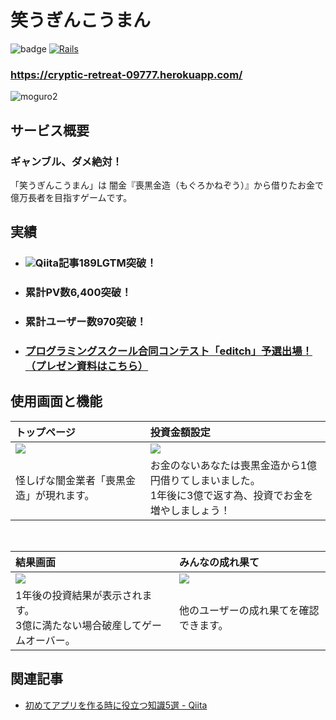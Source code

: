 # 笑うぎんこうまん

![badge](https://img.shields.io/badge/thank%20you-for%20visiting-brightgreen)
[![Rails](https://img.shields.io/badge/Rails-v6.1.0-%23a72332)](https://rubygems.org/gems/rails/versions/6.1.0)
### **https://cryptic-retreat-09777.herokuapp.com/**
![moguro2](https://user-images.githubusercontent.com/73891532/111022341-90981e00-8415-11eb-8ed2-abfd1d915c29.png)

## サービス概要

### **ギャンブル、ダメ絶対！**

「笑うぎんこうまん」は
闇金『喪黒金造（もぐろかねぞう）』から借りたお金で
億万長者を目指すゲームです。

## 実績

- ### <img src="https://img.shields.io/badge/-Qiita-55C500.svg?logo=&style=flat-square">Qiita記事189LGTM突破！
- ### 累計PV数6,400突破！
- ### 累計ユーザー数970突破！
- ### [プログラミングスクール合同コンテスト「editch」予選出場！（プレゼン資料はこちら）](https://www.slideshare.net/secret/kc6LiiZKxTndfN)

## 使用画面と機能

| トップページ                                                         | 投資金額設定                                                                                               |
| :------------------------------------------------------------------- | :----------------------------------------------------------------------------------------------------- |
| <img src="https://gyazo.com/e86f52b3cd6c3151568d8e1ed8c1e809.png"> | <img src="https://gyazo.com/a336ddbb92788c806f5bf63261919222.png">                                   |
| 怪しげな闇金業者「喪黒金造」が現れます。              | お金のないあなたは喪黒金造から1億円借りてしまいました。<br>1年後に3億で返す為、投資でお金を増やしましょう！ |

<br>

| 結果画面                                                    | みんなの成れ果て                                                                                           |
| :------------------------------------------------------------------------------------------------------------------------- | :-------------------------------------------------------------------------------------------------------------------------- |
| <img src="https://gyazo.com/be3004efa74e412fae6b3e6b3cfed553.png">                                                       | <img src="https://gyazo.com/458bb4b406fd4825db2546a849b99958.png">                                                        |
| 1年後の投資結果が表示されます。<br>3億に満たない場合破産してゲームオーバー。 | 他のユーザーの成れ果てを確認できます。 |

## 関連記事

- [初めてアプリを作る時に役立つ知識5選 \- Qiita](https://qiita.com/mogkane916/items/dc95cc3ba61f33e3b58c)
